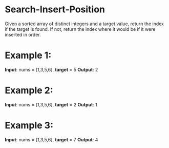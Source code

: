 # Search-Insert-Position

Given a sorted array of distinct integers and a target value, return the index if the target is found. If not, return the index where it would be if it were inserted in order.


# Example 1:
**Input**: nums = [1,3,5,6], **target** = 5
**Output**: 2

# Example 2:
**Input**: nums = [1,3,5,6], **target** = 2
**Output**: 1

# Example 3:
**Input**: nums = [1,3,5,6], **target** = 7
**Output**: 4
